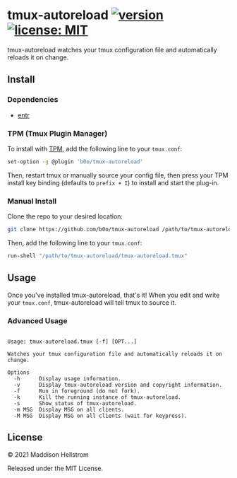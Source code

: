 # tmux-autoreload [![version](https://img.shields.io/github/v/tag/b0o/tmux-autoreload?style=flat&color=yellow&label=version&sort=semver)](https://github.com/b0o/tmux-autoreload/releases) [![license: MIT](https://img.shields.io/github/license/b0o/tmux-autoreload?style=flat&color=green)](https://mit-license.org)

tmux-autoreload watches your tmux configuration file and automatically reloads
it on change.

## Install

### Dependencies

- [entr](https://github.com/eradman/entr)

### TPM (Tmux Plugin Manager)

To install with [TPM](https://github.com/tmux-plugins/tpm), add the following line to your `tmux.conf`:

```sh
set-option -g @plugin 'b0o/tmux-autoreload'
```

Then, restart tmux or manually source your config file, then press your TPM install key binding (defaults to `prefix + I`) to install and start the plug-in.

### Manual Install

Clone the repo to your desired location:

```sh
git clone https://github.com/b0o/tmux-autoreload /path/to/tmux-autoreload
```

Then, add the following line to your `tmux.conf`:

```sh
run-shell "/path/to/tmux-autoreload/tmux-autoreload.tmux"
```

## Usage

Once you've installed tmux-autoreload, that's it! When you edit and write your
`tmux.conf`, tmux-autoreload will tell tmux to source it.

### Advanced Usage

<!-- USAGE -->

```

Usage: tmux-autoreload.tmux [-f] [OPT...]

Watches your tmux configuration file and automatically reloads it on change.

Options
  -h      Display usage information.
  -v      Display tmux-autoreload version and copyright information.
  -f      Run in foreground (do not fork).
  -k      Kill the running instance of tmux-autoreload.
  -s      Show status of tmux-autoreload.
  -m MSG  Display MSG on all clients.
  -M MSG  Display MSG on all clients (wait for keypress).

```

<!-- /USAGE -->

## License

<!-- LICENSE -->

&copy; 2021 Maddison Hellstrom

Released under the MIT License.

<!-- /LICENSE -->
